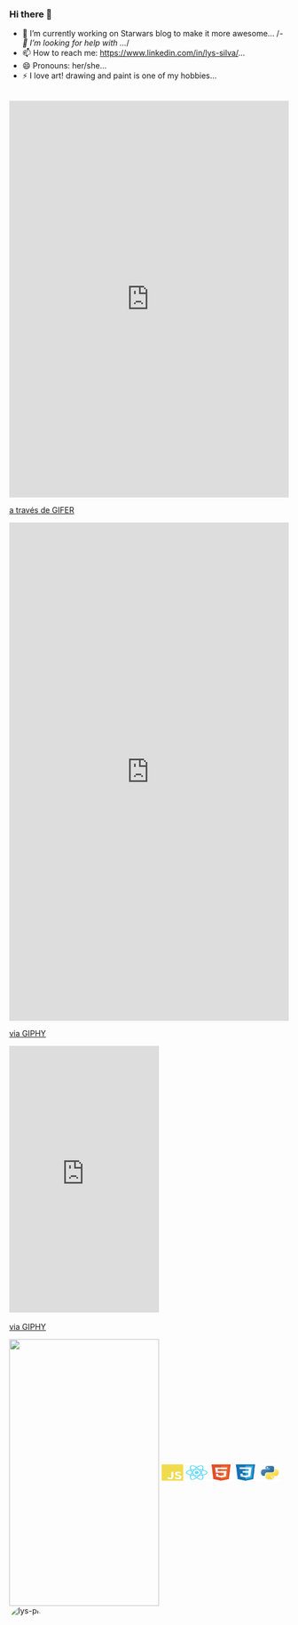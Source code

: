 ### Hi there 👋

<!--
**Lyss2120/Lyss2120** is a ✨ _special_ ✨ repository because its `README.md` (this file) appears on your GitHub profile.

Here are some ideas to get you started:-->

- 🔭 I’m currently working on Starwars blog to make it more awesome...
/*- 🤔 I’m looking for help with ...*/
- 📫 How to reach me: https://www.linkedin.com/in/lys-silva/...
- 😄 Pronouns: her/she...
- ⚡ I love art! drawing and paint is one of my hobbies...

<div style="display: inline_block"><br>
  
  <img align="left" alt="lys-pic" height="300" src="https://i.gifer.com/U3xO.gif">
  
  <div style="padding-top:141.600%;position:relative;"><iframe src="https://gifer.com/embed/QoBc" width="100%" height="100%" style='position:absolute;top:0;left:0;' frameBorder="0" allowFullScreen></iframe></div><p><a href="https://gifer.com">a través de GIFER</a></p>
  
  <div style="width:100%;height:0;padding-bottom:178%;position:relative;"><iframe src="https://giphy.com/embed/p6EDJOPtyd0DJSuDef" width="100%" height="100%" style="position:absolute" frameBorder="0" class="giphy-embed" allowFullScreen></iframe></div><p><a href="https://giphy.com/gifs/Trakto--loop-background-trakto-p6EDJOPtyd0DJSuDef">via GIPHY</a></p>
  
  <iframe src="https://giphy.com/embed/p6EDJOPtyd0DJSuDef" width="270" height="480" frameBorder="0" class="giphy-embed" allowFullScreen></iframe><p><a href="https://giphy.com/gifs/Trakto--loop-background-trakto-p6EDJOPtyd0DJSuDef">via GIPHY</a></p>
  <img align="center"  src="https://giphy.com/embed/p6EDJOPtyd0DJSuDef" width="270" height="480" frameBorder="0" class="giphy-embed" allowFullScreen></img>
  
  <img align="center" alt="Rafa-Js" height="30" width="40" src="https://raw.githubusercontent.com/devicons/devicon/master/icons/javascript/javascript-plain.svg">
  <img align="center" alt="Rafa-React" height="30" width="40" src="https://raw.githubusercontent.com/devicons/devicon/master/icons/react/react-original.svg">
  <img align="center" alt="Rafa-HTML" height="30" width="40" src="https://raw.githubusercontent.com/devicons/devicon/master/icons/html5/html5-original.svg">
  <img align="center" alt="Rafa-CSS" height="30" width="40" src="https://raw.githubusercontent.com/devicons/devicon/master/icons/css3/css3-original.svg">
  <img align="center" alt="Rafa-Python" height="30" width="40" src="https://raw.githubusercontent.com/devicons/devicon/master/icons/python/python-original.svg">
  <img align="left" alt="lys-pic" height="150" style="border-radius:50px;" src="https://i.picasion.com/pic92/3411cc53f46859646eaec6614cf85dc5.gif">
  
</div>
